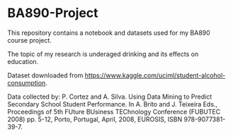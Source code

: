 # BA890-Project

This repository contains a notebook and datasets used for my BA890 course project.

The topic of my research is underaged drinking and its effects on education.

Dataset downloaded from https://www.kaggle.com/uciml/student-alcohol-consumption.

Data collected by:
P. Cortez and A. Silva. Using Data Mining to Predict Secondary School Student Performance. In A. Brito and J. Teixeira Eds., Proceedings of 5th FUture
BUsiness TEChnology Conference (FUBUTEC 2008) pp. 5-12, Porto, Portugal, April, 2008, EUROSIS, ISBN 978-9077381-39-7.